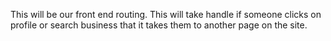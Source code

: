 This will be our front end routing. This will take handle if someone clicks on profile or search business that it takes them to another page on the site. 